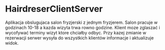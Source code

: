 # HairdreserClientServer
Aplikacja obslugujaca salon fryzjerski z jednym fryzjerem. 
Salon pracuje w godzinach 10-18 a kazda wizyta trwa rowno godzine. 
Klient moze zglaszać i wycofywać terminy wizyt ktore chciałby odbyc. 
Przy kazej zmianie w rezerwacji serwer wysyła do wszystkich klientów informacje i aktualizuje widok.
